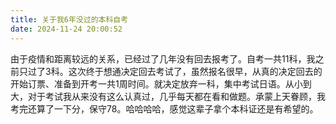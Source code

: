 ```yaml
---
title: 关于我6年没过的本科自考
date: 2024-11-24 20:00:52
---
```

由于疫情和距离较远的关系，已经过了几年没有回去报考了。自考一共11科，我之前只过了3科。这次终于想通决定回去考试了，虽然报名很早，从真的决定回去的开始订票、准备到开考一共1周时间。就决定放弃一科，集中考试日语。从小到大，对于考试我从来没有这么认真过，几乎每天都在看和做题。承蒙上天眷顾，我考完还算了一下分，保守78。哈哈哈哈，感觉这辈子拿个本科证还是有希望的。